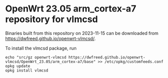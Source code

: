 OpenWrt 23.05 arm_cortex-a7 repository for vlmcsd
========

Binaries built from this repository on 2023-11-15 can be downloaded from <https://dwfreed.github.io/openwrt-vlmcsd/>.

To install the vlmcsd package, run

```
echo "src/gz openwrt-vlmcsd https://dwfreed.github.io/openwrt-vlmcsd/OpenWrt_23.05/arm_cortex-a7/base" >> /etc/opkg/customfeeds.conf
opkg update
opkg install vlmcsd
```
